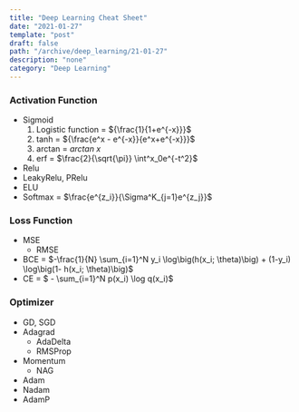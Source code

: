 ```yaml
---
title: "Deep Learning Cheat Sheet"
date: "2021-01-27"
template: "post"
draft: false
path: "/archive/deep_learning/21-01-27"
description: "none"
category: "Deep Learning"
---
```


### Activation Function

- Sigmoid
  1. Logistic function = ${\frac{1}{1+e^{-x}}}$
  2. tanh = ${\frac{e^x - e^{-x}}{e^x+e^{-x}}}$
  3. arctan = $arctan \ x$ 
  4. erf = $\frac{2}{\sqrt{\pi}} \int^x_0e^{-t^2}$
- Relu
- LeakyRelu, PRelu
- ELU
- Softmax = $\frac{e^{z_i}}{\Sigma^K_{j=1}e^{z_j}}$

### Loss Function

- MSE
  - RMSE
- BCE = $-\frac{1}{N} \sum_{i=1}^N y_i \log\big(h(x_i; \theta)\big) + (1-y_i) \log\big(1- h(x_i; \theta)\big)$
- CE = $ - \sum_{i=1}^N p(x_i) \log q(x_i)$

### Optimizer

- GD, SGD
- Adagrad
  - AdaDelta
  - RMSProp
- Momentum
  - NAG
- Adam
- Nadam
- AdamP